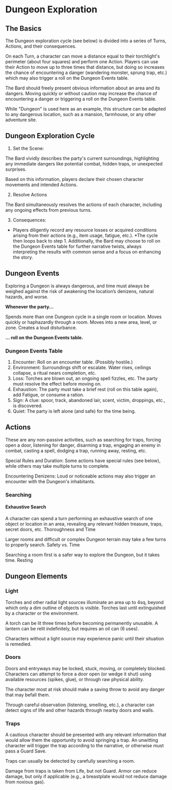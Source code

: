 # Dungeon Exploration

## The Basics

The Dungeon exploration cycle (see below) is divided into a series of Turns, Actions, and their consequences.

On each Turn, a character can move a distance equal to their torchlight's perimeter (about four squares) and perform one Action. Players can use their Action to move up to three times that distance, but doing so increases the chance of encountering a danger (wandering monster, sprung trap, etc.) which may also trigger a roll on the Dungeon Events table.

The Bard should freely present obvious information about an area and its dangers. Moving quickly or without caution may increase the chance of encountering a danger or triggering a roll on the Dungeon Events table.

While "Dungeon" is used here as an example, this structure can be adapted to any dangerous location, such as a mansion, farmhouse, or any other adventure site.

## Dungeon Exploration Cycle

1. Set the Scene:

The Bard vividly describes the party's current surroundings, highlighting any immediate dangers like potential combat, hidden traps, or unexpected surprises.

Based on this information, players declare their chosen character movements and intended Actions.

2. Resolve Actions

The Bard simultaneously resolves the actions of each character, including any ongoing effects from previous turns.

3. Consequences:

- Players diligently record any resource losses or acquired conditions arising from their actions (e.g., item usage, fatigue, etc.).
*The cycle then loops back to step 1. Additionally, the Bard may choose to roll on the Dungeon Events table for further narrative twists, always interpreting the results with common sense and a focus on enhancing the story.

## Dungeon Events

Exploring a Dungeon is always dangerous, and time must always be weighed against the risk of awakening the location’s denizens, natural hazards, and worse.

**Whenever the party...**

Spends more than one Dungeon cycle in a single room or location.
Moves quickly or haphazardly through a room.
Moves into a new area, level, or zone.
Creates a loud disturbance.

**... roll on the Dungeon Events table.**

### Dungeon Events Table

1. Encounter: Roll on an encounter table. (Possibly hostile.)
2. Environment: Surroundings shift or escalate. Water rises, ceilings collapse, a ritual nears completion, etc.
3. Loss: Torches are blown out, an ongoing spell fizzles, etc. The party must resolve the effect before moving on.
4. Exhaustion: The party must take a brief rest (roll on this table again), add Fatigue, or consume a ration.
5. Sign: A clue: spoor, track, abandoned lair, scent, victim, droppings, etc., is discovered.
6. Quiet: The party is left alone (and safe) for the time being.

## Actions

These are any non-passive activities, such as searching for traps, forcing open a door, listening for danger, disarming a trap, engaging an enemy in combat, casting a spell, dodging a trap, running away, resting, etc.

Special Rules and Duration: Some actions have special rules (see below), while others may take multiple turns to complete.

Encountering Denizens: Loud or noticeable actions may also trigger an encounter with the Dungeon's inhabitants.

### Searching

#### Exhaustive Search

A character can spend a turn performing an exhaustive search of one object or location in an area, revealing any relevant hidden treasure, traps, secret doors, etc.
Thoroughness and Time

Larger rooms and difficult or complex Dungeon terrain may take a few turns to properly search.
Safety vs. Time

Searching a room first is a safer way to explore the Dungeon, but it takes time.
Resting

## Dungeon Elements

### Light

Torches and other radial light sources illuminate an area up to 4sq, beyond which only a dim outline of objects is visible. Torches last until extinguished by a character or the environment.

A torch can be lit three times before becoming permanently unusable. A lantern can be relit indefinitely, but requires an oil can (6 uses).

Characters without a light source may experience panic until their situation is remedied.

### Doors

Doors and entryways may be locked, stuck, moving, or completely blocked. Characters can attempt to force a door open (or wedge it shut) using available resources (spikes, glue), or through raw physical ability.

The character most at risk should make a saving throw to avoid any danger that may befall them.

Through careful observation (listening, smelling, etc.), a character can detect signs of life and other hazards through nearby doors and walls.

### Traps

A cautious character should be presented with any relevant information that would allow them the opportunity to avoid springing a trap. An unwitting character will trigger the trap according to the narrative, or otherwise must pass a Guard Save.

Traps can usually be detected by carefully searching a room.

Damage from traps is taken from Life, but not Guard. Armor can reduce damage, but only if applicable (e.g., a breastplate would not reduce damage from noxious gas).
